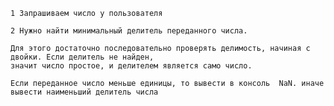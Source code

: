     1 Запрашиваем число у пользователя 

    2 Нужно найти минимальный делитель переданного числа.

    Для этого достаточно последовательно проверять делимость, начиная с двойки. Если делитель не найден, 
    значит число простое, и делителем является само число.
    
    Если переданное число меньше единицы, то вывести в консоль  NaN. иначе вывести наименьший делитель числа
